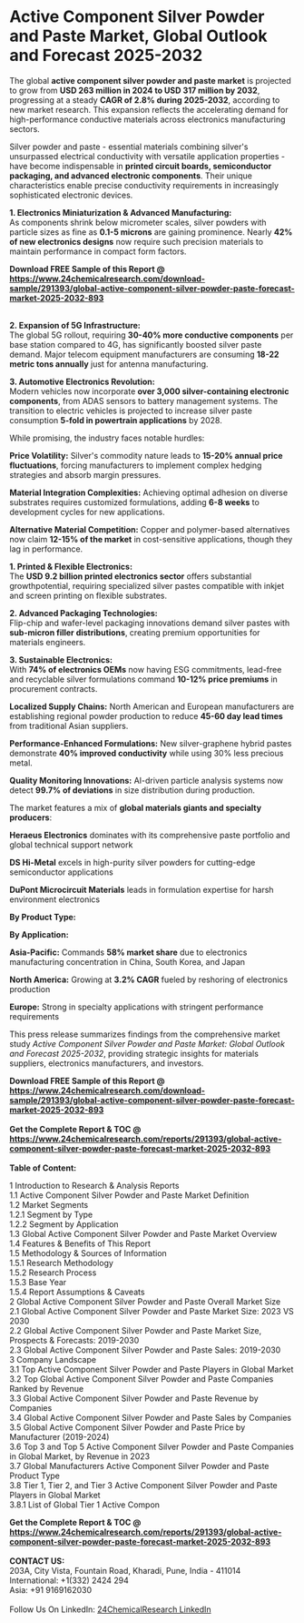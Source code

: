 <h1>Active Component Silver Powder and Paste Market, Global Outlook and Forecast 2025-2032</h1><p>The global <strong>active component silver powder and paste market</strong> is projected to grow from <strong>USD 263 million in 2024 to USD 317 million by 2032</strong>, progressing at a steady <strong>CAGR of 2.8% during 2025-2032</strong>, according to new market research. This expansion reflects the accelerating demand for high-performance conductive materials across electronics manufacturing sectors.</p><p>Silver powder and paste - essential materials combining silver's unsurpassed electrical conductivity with versatile application properties - have become indispensable in <strong>printed circuit boards, semiconductor packaging, and advanced electronic components</strong>. Their unique characteristics enable precise conductivity requirements in increasingly sophisticated electronic devices.</p><p><strong>1. Electronics Miniaturization &amp; Advanced Manufacturing:</strong><br>
As components shrink below micrometer scales, silver powders with particle sizes as fine as <strong>0.1-5 microns</strong> are gaining prominence. Nearly <strong>42% of new electronics designs</strong> now require such precision materials to maintain performance in compact form factors.</p><div><b>Download FREE Sample of this Report @ 
            <a href="https://www.24chemicalresearch.com/download-sample/291393/global-active-component-silver-powder-paste-forecast-market-2025-2032-893">
            https://www.24chemicalresearch.com/download-sample/291393/global-active-component-silver-powder-paste-forecast-market-2025-2032-893</a></b></div><br><p><strong>2. Expansion of 5G Infrastructure:</strong><br>
The global 5G rollout, requiring <strong>30-40% more conductive components</strong> per base station compared to 4G, has significantly boosted silver paste demand. Major telecom equipment manufacturers are consuming <strong>18-22 metric tons annually</strong> just for antenna manufacturing.</p><p><strong>3. Automotive Electronics Revolution:</strong><br>
Modern vehicles now incorporate <strong>over 3,000 silver-containing electronic components</strong>, from ADAS sensors to battery management systems. The transition to electric vehicles is projected to increase silver paste consumption <strong>5-fold in powertrain applications</strong> by 2028.</p><p>While promising, the industry faces notable hurdles:</p><p><strong>Price Volatility:</strong> Silver's commodity nature leads to <strong>15-20% annual price fluctuations</strong>, forcing manufacturers to implement complex hedging strategies and absorb margin pressures.</p><p><strong>Material Integration Complexities:</strong> Achieving optimal adhesion on diverse substrates requires customized formulations, adding <strong>6-8 weeks</strong> to development cycles for new applications.</p><p><strong>Alternative Material Competition:</strong> Copper and polymer-based alternatives now claim <strong>12-15% of the market</strong> in cost-sensitive applications, though they lag in performance.</p><p><strong>1. Printed &amp; Flexible Electronics:</strong><br>
The <strong>USD 9.2 billion printed electronics sector</strong> offers substantial growthpotential, requiring specialized silver pastes compatible with inkjet and screen printing on flexible substrates.</p><p><strong>2. Advanced Packaging Technologies:</strong><br>
Flip-chip and wafer-level packaging innovations demand silver pastes with <strong>sub-micron filler distributions</strong>, creating premium opportunities for materials engineers.</p><p><strong>3. Sustainable Electronics:</strong><br>
With <strong>74% of electronics OEMs</strong> now having ESG commitments, lead-free and recyclable silver formulations command <strong>10-12% price premiums</strong> in procurement contracts.</p><p><strong>Localized Supply Chains:</strong> North American and European manufacturers are establishing regional powder production to reduce <strong>45-60 day lead times</strong> from traditional Asian suppliers.</p><p><strong>Performance-Enhanced Formulations:</strong> New silver-graphene hybrid pastes demonstrate <strong>40% improved conductivity</strong> while using 30% less precious metal.</p><p><strong>Quality Monitoring Innovations:</strong> AI-driven particle analysis systems now detect <strong>99.7% of deviations</strong> in size distribution during production.</p><p>The market features a mix of <strong>global materials giants and specialty producers</strong>:</p><p><strong>Heraeus Electronics</strong> dominates with its comprehensive paste portfolio and global technical support network</p><p><strong>DS Hi-Metal</strong> excels in high-purity silver powders for cutting-edge semiconductor applications</p><p><strong>DuPont Microcircuit Materials</strong> leads in formulation expertise for harsh environment electronics</p><p><strong>By Product Type:</strong></p><p><strong>By Application:</strong></p><p><strong>Asia-Pacific:</strong> Commands <strong>58% market share</strong> due to electronics manufacturing concentration in China, South Korea, and Japan</p><p><strong>North America:</strong> Growing at <strong>3.2% CAGR</strong> fueled by reshoring of electronics production</p><p><strong>Europe:</strong> Strong in specialty applications with stringent performance requirements</p><p>This press release summarizes findings from the comprehensive market study <em>Active Component Silver Powder and Paste Market: Global Outlook and Forecast 2025-2032</em>, providing strategic insights for materials suppliers, electronics manufacturers, and investors.</p><div><b>Download FREE Sample of this Report @ 
            <a href="https://www.24chemicalresearch.com/download-sample/291393/global-active-component-silver-powder-paste-forecast-market-2025-2032-893">
            https://www.24chemicalresearch.com/download-sample/291393/global-active-component-silver-powder-paste-forecast-market-2025-2032-893</a></b></div><br><div><b>Get the Complete Report & TOC @ 
            <a href="https://www.24chemicalresearch.com/reports/291393/global-active-component-silver-powder-paste-forecast-market-2025-2032-893">
            https://www.24chemicalresearch.com/reports/291393/global-active-component-silver-powder-paste-forecast-market-2025-2032-893</a></b></div><br>
            <b>Table of Content:</b><p>1 Introduction to Research & Analysis Reports<br />
 1.1 Active Component Silver Powder and Paste Market Definition<br />
 1.2 Market Segments<br />
 1.2.1 Segment by Type<br />
 1.2.2 Segment by Application<br />
 1.3 Global Active Component Silver Powder and Paste Market Overview<br />
 1.4 Features & Benefits of This Report<br />
 1.5 Methodology & Sources of Information<br />
 1.5.1 Research Methodology<br />
 1.5.2 Research Process<br />
 1.5.3 Base Year<br />
 1.5.4 Report Assumptions & Caveats<br />
2 Global Active Component Silver Powder and Paste Overall Market Size<br />
 2.1 Global Active Component Silver Powder and Paste Market Size: 2023 VS 2030<br />
 2.2 Global Active Component Silver Powder and Paste Market Size, Prospects & Forecasts: 2019-2030<br />
 2.3 Global Active Component Silver Powder and Paste Sales: 2019-2030<br />
3 Company Landscape<br />
 3.1 Top Active Component Silver Powder and Paste Players in Global Market<br />
 3.2 Top Global Active Component Silver Powder and Paste Companies Ranked by Revenue<br />
 3.3 Global Active Component Silver Powder and Paste Revenue by Companies<br />
 3.4 Global Active Component Silver Powder and Paste Sales by Companies<br />
 3.5 Global Active Component Silver Powder and Paste Price by Manufacturer (2019-2024)<br />
 3.6 Top 3 and Top 5 Active Component Silver Powder and Paste Companies in Global Market, by Revenue in 2023<br />
 3.7 Global Manufacturers Active Component Silver Powder and Paste Product Type<br />
 3.8 Tier 1, Tier 2, and Tier 3 Active Component Silver Powder and Paste Players in Global Market<br />
 3.8.1 List of Global Tier 1 Active Compon</p><div><b>Get the Complete Report & TOC @ 
            <a href="https://www.24chemicalresearch.com/reports/291393/global-active-component-silver-powder-paste-forecast-market-2025-2032-893">
            https://www.24chemicalresearch.com/reports/291393/global-active-component-silver-powder-paste-forecast-market-2025-2032-893</a></b></div><br><b>CONTACT US:</b><br>
            203A, City Vista, Fountain Road, Kharadi, Pune, India - 411014<br>
            International: +1(332) 2424 294<br>
            Asia: +91 9169162030 <br><br>
            Follow Us On LinkedIn: <a href="https://www.linkedin.com/company/24chemicalresearch/">24ChemicalResearch LinkedIn</a>